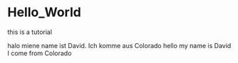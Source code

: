 # Hello_World
this is a tutorial

halo miene name ist David. Ich komme aus Colorado
hello my name is David I come from Colorado
